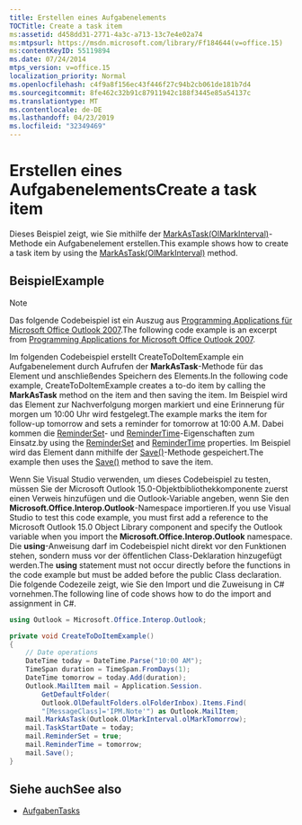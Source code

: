 ```yaml
---
title: Erstellen eines Aufgabenelements
TOCTitle: Create a task item
ms:assetid: d458dd31-2771-4a3c-a713-13c7e4e02a74
ms:mtpsurl: https://msdn.microsoft.com/library/Ff184644(v=office.15)
ms:contentKeyID: 55119894
ms.date: 07/24/2014
mtps_version: v=office.15
localization_priority: Normal
ms.openlocfilehash: c4f9a8f156ec43f446f27c94b2cb061de181b7d4
ms.sourcegitcommit: 8fe462c32b91c87911942c188f3445e85a54137c
ms.translationtype: MT
ms.contentlocale: de-DE
ms.lasthandoff: 04/23/2019
ms.locfileid: "32349469"
---
```

# <a name="create-a-task-item"></a><span data-ttu-id="3651a-102">Erstellen eines Aufgabenelements</span><span class="sxs-lookup"><span data-stu-id="3651a-102">Create a task item</span></span>

<span data-ttu-id="3651a-103">Dieses Beispiel zeigt, wie Sie mithilfe der [MarkAsTask(OlMarkInterval)](https://msdn.microsoft.com/library/bb609068\(v=office.15\))-Methode ein Aufgabenelement erstellen.</span><span class="sxs-lookup"><span data-stu-id="3651a-103">This example shows how to create a task item by using the [MarkAsTask(OlMarkInterval)](https://msdn.microsoft.com/library/bb609068\(v=office.15\)) method.</span></span>

## <a name="example"></a><span data-ttu-id="3651a-104">Beispiel</span><span class="sxs-lookup"><span data-stu-id="3651a-104">Example</span></span>

> [!NOTE] 
> <span data-ttu-id="3651a-105">Das folgende Codebeispiel ist ein Auszug aus [Programming Applications für Microsoft Office Outlook 2007](https://www.amazon.com/gp/product/0735622493?ie=UTF8&tag=msmsdn-20&linkCode=as2&camp=1789&creative=9325&creativeASIN=0735622493).</span><span class="sxs-lookup"><span data-stu-id="3651a-105">The following code example is an excerpt from [Programming Applications for Microsoft Office Outlook 2007](https://www.amazon.com/gp/product/0735622493?ie=UTF8&tag=msmsdn-20&linkCode=as2&camp=1789&creative=9325&creativeASIN=0735622493).</span></span>


<span data-ttu-id="3651a-106">Im folgenden Codebeispiel erstellt CreateToDoItemExample ein Aufgabenelement durch Aufrufen der **MarkAsTask**-Methode für das Element und anschließendes Speichern des Elements.</span><span class="sxs-lookup"><span data-stu-id="3651a-106">In the following code example, CreateToDoItemExample creates a to-do item by calling the **MarkAsTask** method on the item and then saving the item.</span></span> <span data-ttu-id="3651a-107">Im Beispiel wird das Element zur Nachverfolgung morgen markiert und eine Erinnerung für morgen um 10:00 Uhr wird festgelegt.</span><span class="sxs-lookup"><span data-stu-id="3651a-107">The example marks the item for follow-up tomorrow and sets a reminder for tomorrow at 10:00 A.M.</span></span> <span data-ttu-id="3651a-108">Dabei kommen die [ReminderSet](https://msdn.microsoft.com/library/bb622600\(v=office.15\))- und [ReminderTime](https://msdn.microsoft.com/library/bb622803\(v=office.15\))-Eigenschaften zum Einsatz.</span><span class="sxs-lookup"><span data-stu-id="3651a-108">by using the [ReminderSet](https://msdn.microsoft.com/library/bb622600\(v=office.15\)) and [ReminderTime](https://msdn.microsoft.com/library/bb622803\(v=office.15\)) properties.</span></span> <span data-ttu-id="3651a-109">Im Beispiel wird das Element dann mithilfe der [Save()](https://msdn.microsoft.com/library/bb645518\(v=office.15\))-Methode gespeichert.</span><span class="sxs-lookup"><span data-stu-id="3651a-109">The example then uses the [Save()](https://msdn.microsoft.com/library/bb645518\(v=office.15\)) method to save the item.</span></span>

<span data-ttu-id="3651a-110">Wenn Sie Visual Studio verwenden, um dieses Codebeispiel zu testen, müssen Sie der Microsoft Outlook 15.0-Objektbibliothekkomponente zuerst einen Verweis hinzufügen und die Outlook-Variable angeben, wenn Sie den **Microsoft.Office.Interop.Outlook**-Namespace importieren.</span><span class="sxs-lookup"><span data-stu-id="3651a-110">If you use Visual Studio to test this code example, you must first add a reference to the Microsoft Outlook 15.0 Object Library component and specify the Outlook variable when you import the **Microsoft.Office.Interop.Outlook** namespace.</span></span> <span data-ttu-id="3651a-111">Die **using**-Anweisung darf im Codebeispiel nicht direkt vor den Funktionen stehen, sondern muss vor der öffentlichen Class-Deklaration hinzugefügt werden.</span><span class="sxs-lookup"><span data-stu-id="3651a-111">The **using** statement must not occur directly before the functions in the code example but must be added before the public Class declaration.</span></span> <span data-ttu-id="3651a-112">Die folgende Codezeile zeigt, wie Sie den Import und die Zuweisung in C\# vornehmen.</span><span class="sxs-lookup"><span data-stu-id="3651a-112">The following line of code shows how to do the import and assignment in C\#.</span></span>

```csharp
using Outlook = Microsoft.Office.Interop.Outlook;
```


```csharp
private void CreateToDoItemExample()
{
    // Date operations
    DateTime today = DateTime.Parse("10:00 AM");
    TimeSpan duration = TimeSpan.FromDays(1);
    DateTime tomorrow = today.Add(duration);
    Outlook.MailItem mail = Application.Session.
        GetDefaultFolder(
        Outlook.OlDefaultFolders.olFolderInbox).Items.Find(
        "[MessageClass]='IPM.Note'") as Outlook.MailItem;
    mail.MarkAsTask(Outlook.OlMarkInterval.olMarkTomorrow);
    mail.TaskStartDate = today;
    mail.ReminderSet = true;
    mail.ReminderTime = tomorrow;
    mail.Save();
}
```

## <a name="see-also"></a><span data-ttu-id="3651a-113">Siehe auch</span><span class="sxs-lookup"><span data-stu-id="3651a-113">See also</span></span>

- [<span data-ttu-id="3651a-114">Aufgaben</span><span class="sxs-lookup"><span data-stu-id="3651a-114">Tasks</span></span>](tasks.md)

